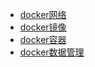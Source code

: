 * [docker网络](chapter1/README.md)
* [docker镜像](chapter2/README.md)
* [docker容器](chapter3/README.md)
* [docker数据管理](chapter6/README.md)
